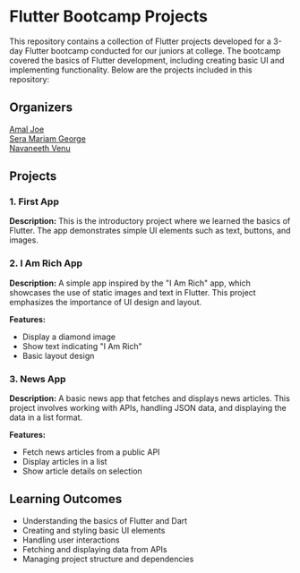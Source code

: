 # Flutter Bootcamp Projects

This repository contains a collection of Flutter projects developed for a 3-day Flutter bootcamp conducted for our juniors at college. The bootcamp covered the basics of Flutter development, including creating basic UI and implementing functionality. Below are the projects included in this repository:

## Organizers

[Amal Joe](https://github.com/amaljoe)<br>
[Sera Mariam George](https://github.com/seramg)<br>
[Navaneeth Venu](https://github.com/navaneethvenu)<br>

## Projects

### 1. First App
**Description:** 
This is the introductory project where we learned the basics of Flutter. The app demonstrates simple UI elements such as text, buttons, and images.

### 2. I Am Rich App
**Description:** 
A simple app inspired by the "I Am Rich" app, which showcases the use of static images and text in Flutter. This project emphasizes the importance of UI design and layout.

**Features:**
- Display a diamond image
- Show text indicating "I Am Rich"
- Basic layout design

### 3. News App
**Description:** 
A basic news app that fetches and displays news articles. This project involves working with APIs, handling JSON data, and displaying the data in a list format.

**Features:**
- Fetch news articles from a public API
- Display articles in a list
- Show article details on selection

## Learning Outcomes

- Understanding the basics of Flutter and Dart
- Creating and styling basic UI elements
- Handling user interactions
- Fetching and displaying data from APIs
- Managing project structure and dependencies
